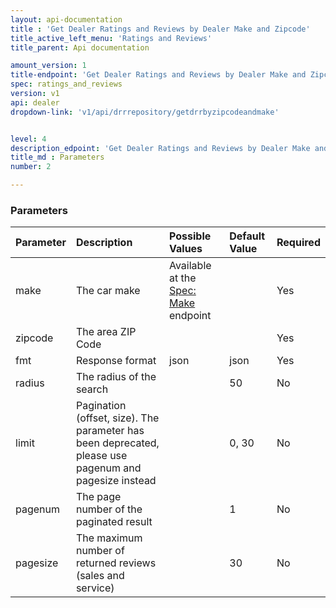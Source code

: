 ```yaml
---
layout: api-documentation
title : 'Get Dealer Ratings and Reviews by Dealer Make and Zipcode'
title_active_left_menu: 'Ratings and Reviews'
title_parent: Api documentation

amount_version: 1
title-endpoint: 'Get Dealer Ratings and Reviews by Dealer Make and Zipcode'
spec: ratings_and_reviews
version: v1
api: dealer
dropdown-link: 'v1/api/drrrepository/getdrrbyzipcodeandmake'


level: 4
description_edpoint: 'Get Dealer Ratings and Reviews by Dealer Make and Zipcode'
title_md : Parameters
number: 2

---
```



### Parameters

| Parameter  	| Description                           | Possible Values   	| Default Value | Required |
|:--------------|:--------------------------------------|:----------------------|:------------- |:-------- |
| make		 	| The car make							| Available at the [Spec: Make](/api-documentation/vehicle/spec_make/v2/01_list_of_makes/api-description.html) endpoint | 		        | Yes      |
| zipcode	 	| The area ZIP Code						| 						| 		        | Yes      |
| fmt        	| Response format                       | json              	| json          | Yes      |
| radius	 	| The radius of the search				| 						| 50	        | No       |
| limit		 	| Pagination (offset, size). The parameter has been deprecated, please use pagenum and pagesize instead | | 0, 30 | No       |
| pagenum	 	| The page number of the paginated result | 					| 1	        | No       |
| pagesize	 	| The maximum number of returned reviews (sales and service) | 	| 30        | No       |